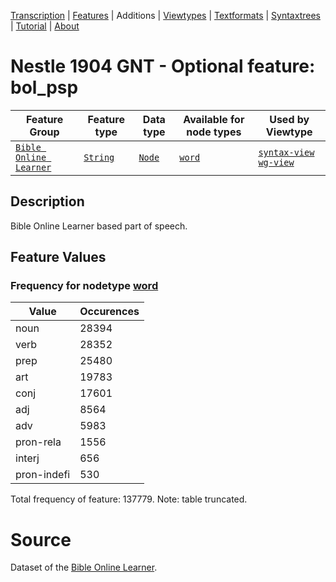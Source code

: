<a name="start"></a><div class="hidden-content"><a href="../transcription.md">Transcription</a> | <a href="README.md#start">Features</a> | Additions | <a href="../viewtypes.md#start">Viewtypes</a> | <a href="../textformats.md#start">Textformats</a> |  <a href="../syntaxtrees.md#start">Syntaxtrees</a> | <a href="../tutorial/README.md#start">Tutorial</a>  | <a href="../about.md#start">About</a></div>
# Nestle 1904 GNT - Optional feature: bol_psp
Feature Group | Feature type |Data type |Available for node types | Used by Viewtype 
---|---|---|---|---
[`Bible Online Learner`](featuresbyfeaturegroup.md#bible-online-learner)|[`String`](featuresbydatatype.md#string)|[`Node`](featuresbynodetype.md#node)| [`word`](featuresbynodetype.md#word) |[`syntax-view`](../syntax-view.md#start) [`wg-view`](../wg-view.md#start) 
## Description
Bible Online Learner based part of speech.
## Feature Values
### Frequency for nodetype [word](featuresbynodetype.md#word)
Value|Occurences
---|---
noun|28394
verb|28352
prep|25480
art|19783
conj|17601
adj|8564
adv|5983
pron-rela|1556
interj|656
pron-indefi|530

Total frequency of feature: 137779. Note: table truncated.

# Source

Dataset of the [Bible Online Learner](https://learner.bible/).
 